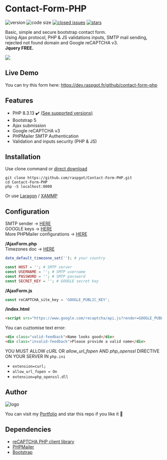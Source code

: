 # Contact-Form-PHP

![version](https://img.shields.io/badge/version-1.3.3-blue.svg) ![code size](https://img.shields.io/github/languages/code-size/raspgot/Contact-Form-PHP) [![closed issues](https://img.shields.io/github/issues-closed-raw/raspgot/Contact-Form-PHP)](https://github.com/raspgot/Contact-Form-PHP/issues?q=is%3Aissue+is%3Aclosed)
[![stars](https://img.shields.io/github/stars/raspgot/Contact-Form-PHP?style=social)](https://github.com/raspgot/Contact-Form-PHP/stargazers)

Basic, simple and secure bootstrap contact form.  
Using Ajax protocol, PHP & JS validations inputs, SMTP mail sending, rejected not found domain and Google reCAPTCHA v3.  
**Jquery FREE.**

![](https://dev.raspgot.fr/github/contact-form-php/gif_github_1.2.0.gif)

## Live Demo

You can try this form here: https://dev.raspgot.fr/github/contact-form-php

## Features

-   PHP 8.3.13 ✔️ [(See supported versions)](https://www.php.net/supported-versions.php)
-   Bootstrap 5
-   Ajax submission
-   Google reCAPTCHA v3
-   PHPMailer SMTP Authentication
-   Validation and inputs security (PHP & JS)

## Installation

Use clone command or [direct download](https://github.com/raspgot/Contact-Form-PHP/archive/master.zip)

```shell
git clone https://github.com/raspgot/Contact-Form-PHP.git
cd Contact-Form-PHP
php -S localhost:8000
```

Or use [Laragon](https://laragon.org) / [XAMMP](https://www.apachefriends.org)

## Configuration

SMTP sender &rarr; [HERE](https://www.infomaniak.com/fr/hebergement/web-et-mail/hebergement-mail)  
GOOGLE keys &rarr; [HERE](https://www.google.com/recaptcha/intro/v3.html)  
More PHPMailer configurations &rarr; [HERE](https://github.com/PHPMailer/PHPMailer/tree/master/examples)

**/AjaxForm.php**  
Timezones doc &rarr; [HERE](https://www.php.net/manual/fr/timezones.php)

```php
date_default_timezone_set(''); # your country

const HOST = ''; # SMTP server
const USERNAME = ''; # SMTP username
const PASSWORD = ''; # SMTP password
const SECRET_KEY = ''; # GOOGLE secret key
```

**/AjaxForm.js**

```javascript
const reCAPTCHA_site_key = 'GOOGLE_PUBLIC_KEY';
```

**/index.html**

```html
<script src="https://www.google.com/recaptcha/api.js?render=GOOGLE_PUBLIC_KEY"></script>
```

You can cuztomise text error:

```html
<div class="valid-feedback">Name looks good</div>
<div class="invalid-feedback">Please provide a valid name</div>
```

YOU MUST ALLOW _cURL_ OR _allow_url_fopen_ AND _php_openssl_ DIRECTIVE ON YOUR SERVER IN `php.ini`

-   `extension=curl;`
-   `allow_url_fopen = On`
-   `extension=php_openssl.dll`

## Author

![logo](https://dev.raspgot.fr/github/contact-form-php/raspgot-blue.png)

You can visit my [Portfolio](https://raspgot.fr) and star this repo if you like it 🤖

## Dependencies

-   [reCAPTCHA PHP client library](https://github.com/google/recaptcha)
-   [PHPMailer](https://github.com/PHPMailer/PHPMailer)
-   [Bootstrap](https://github.com/twbs/bootstrap)
